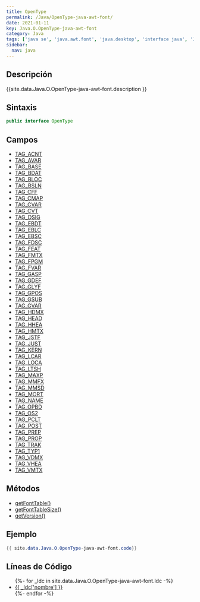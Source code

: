 ```yaml
---
title: OpenType
permalink: /Java/OpenType-java-awt-font/
date: 2021-01-11
key: Java.O.OpenType-java-awt-font
category: Java
tags: ['java se', 'java.awt.font', 'java.desktop', 'interface java', 'Java 1.0']
sidebar: 
  nav: java
---
```


## Descripción
{{site.data.Java.O.OpenType-java-awt-font.description }}

## Sintaxis
~~~java
public interface OpenType
~~~

## Campos
* [TAG_ACNT](/Java/OpenType-java-awt-font/TAG_ACNT)
* [TAG_AVAR](/Java/OpenType-java-awt-font/TAG_AVAR)
* [TAG_BASE](/Java/OpenType-java-awt-font/TAG_BASE)
* [TAG_BDAT](/Java/OpenType-java-awt-font/TAG_BDAT)
* [TAG_BLOC](/Java/OpenType-java-awt-font/TAG_BLOC)
* [TAG_BSLN](/Java/OpenType-java-awt-font/TAG_BSLN)
* [TAG_CFF](/Java/OpenType-java-awt-font/TAG_CFF)
* [TAG_CMAP](/Java/OpenType-java-awt-font/TAG_CMAP)
* [TAG_CVAR](/Java/OpenType-java-awt-font/TAG_CVAR)
* [TAG_CVT](/Java/OpenType-java-awt-font/TAG_CVT)
* [TAG_DSIG](/Java/OpenType-java-awt-font/TAG_DSIG)
* [TAG_EBDT](/Java/OpenType-java-awt-font/TAG_EBDT)
* [TAG_EBLC](/Java/OpenType-java-awt-font/TAG_EBLC)
* [TAG_EBSC](/Java/OpenType-java-awt-font/TAG_EBSC)
* [TAG_FDSC](/Java/OpenType-java-awt-font/TAG_FDSC)
* [TAG_FEAT](/Java/OpenType-java-awt-font/TAG_FEAT)
* [TAG_FMTX](/Java/OpenType-java-awt-font/TAG_FMTX)
* [TAG_FPGM](/Java/OpenType-java-awt-font/TAG_FPGM)
* [TAG_FVAR](/Java/OpenType-java-awt-font/TAG_FVAR)
* [TAG_GASP](/Java/OpenType-java-awt-font/TAG_GASP)
* [TAG_GDEF](/Java/OpenType-java-awt-font/TAG_GDEF)
* [TAG_GLYF](/Java/OpenType-java-awt-font/TAG_GLYF)
* [TAG_GPOS](/Java/OpenType-java-awt-font/TAG_GPOS)
* [TAG_GSUB](/Java/OpenType-java-awt-font/TAG_GSUB)
* [TAG_GVAR](/Java/OpenType-java-awt-font/TAG_GVAR)
* [TAG_HDMX](/Java/OpenType-java-awt-font/TAG_HDMX)
* [TAG_HEAD](/Java/OpenType-java-awt-font/TAG_HEAD)
* [TAG_HHEA](/Java/OpenType-java-awt-font/TAG_HHEA)
* [TAG_HMTX](/Java/OpenType-java-awt-font/TAG_HMTX)
* [TAG_JSTF](/Java/OpenType-java-awt-font/TAG_JSTF)
* [TAG_JUST](/Java/OpenType-java-awt-font/TAG_JUST)
* [TAG_KERN](/Java/OpenType-java-awt-font/TAG_KERN)
* [TAG_LCAR](/Java/OpenType-java-awt-font/TAG_LCAR)
* [TAG_LOCA](/Java/OpenType-java-awt-font/TAG_LOCA)
* [TAG_LTSH](/Java/OpenType-java-awt-font/TAG_LTSH)
* [TAG_MAXP](/Java/OpenType-java-awt-font/TAG_MAXP)
* [TAG_MMFX](/Java/OpenType-java-awt-font/TAG_MMFX)
* [TAG_MMSD](/Java/OpenType-java-awt-font/TAG_MMSD)
* [TAG_MORT](/Java/OpenType-java-awt-font/TAG_MORT)
* [TAG_NAME](/Java/OpenType-java-awt-font/TAG_NAME)
* [TAG_OPBD](/Java/OpenType-java-awt-font/TAG_OPBD)
* [TAG_OS2](/Java/OpenType-java-awt-font/TAG_OS2)
* [TAG_PCLT](/Java/OpenType-java-awt-font/TAG_PCLT)
* [TAG_POST](/Java/OpenType-java-awt-font/TAG_POST)
* [TAG_PREP](/Java/OpenType-java-awt-font/TAG_PREP)
* [TAG_PROP](/Java/OpenType-java-awt-font/TAG_PROP)
* [TAG_TRAK](/Java/OpenType-java-awt-font/TAG_TRAK)
* [TAG_TYP1](/Java/OpenType-java-awt-font/TAG_TYP1)
* [TAG_VDMX](/Java/OpenType-java-awt-font/TAG_VDMX)
* [TAG_VHEA](/Java/OpenType-java-awt-font/TAG_VHEA)
* [TAG_VMTX](/Java/OpenType-java-awt-font/TAG_VMTX)

## Métodos
* [getFontTable()](/Java/OpenType-java-awt-font/getFontTable)
* [getFontTableSize()](/Java/OpenType-java-awt-font/getFontTableSize)
* [getVersion()](/Java/OpenType-java-awt-font/getVersion)

## Ejemplo
~~~java
{{ site.data.Java.O.OpenType-java-awt-font.code}}
~~~

## Líneas de Código
<ul>
{%- for _ldc in site.data.Java.O.OpenType-java-awt-font.ldc -%}
   <li>
       <a href="{{_ldc['url'] }}">{{ _ldc['nombre'] }}</a>
   </li>
{%- endfor -%}
</ul>
